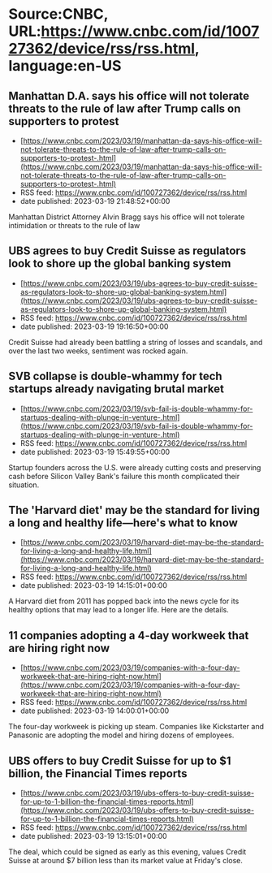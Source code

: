 # Source:CNBC, URL:https://www.cnbc.com/id/100727362/device/rss/rss.html, language:en-US

## Manhattan D.A. says his office will not tolerate threats to the rule of law after Trump calls on supporters to protest
 - [https://www.cnbc.com/2023/03/19/manhattan-da-says-his-office-will-not-tolerate-threats-to-the-rule-of-law-after-trump-calls-on-supporters-to-protest-.html](https://www.cnbc.com/2023/03/19/manhattan-da-says-his-office-will-not-tolerate-threats-to-the-rule-of-law-after-trump-calls-on-supporters-to-protest-.html)
 - RSS feed: https://www.cnbc.com/id/100727362/device/rss/rss.html
 - date published: 2023-03-19 21:48:52+00:00

Manhattan District Attorney Alvin Bragg says his office will not tolerate intimidation or threats to the rule of law

## UBS agrees to buy Credit Suisse as regulators look to shore up the global banking system
 - [https://www.cnbc.com/2023/03/19/ubs-agrees-to-buy-credit-suisse-as-regulators-look-to-shore-up-global-banking-system.html](https://www.cnbc.com/2023/03/19/ubs-agrees-to-buy-credit-suisse-as-regulators-look-to-shore-up-global-banking-system.html)
 - RSS feed: https://www.cnbc.com/id/100727362/device/rss/rss.html
 - date published: 2023-03-19 19:16:50+00:00

Credit Suisse had already been battling a string of losses and scandals, and over the last two weeks, sentiment was rocked again.

## SVB collapse is double-whammy for tech startups already navigating brutal market
 - [https://www.cnbc.com/2023/03/19/svb-fail-is-double-whammy-for-startups-dealing-with-plunge-in-venture-.html](https://www.cnbc.com/2023/03/19/svb-fail-is-double-whammy-for-startups-dealing-with-plunge-in-venture-.html)
 - RSS feed: https://www.cnbc.com/id/100727362/device/rss/rss.html
 - date published: 2023-03-19 15:49:55+00:00

Startup founders across the U.S. were already cutting costs and preserving cash before Silicon Valley Bank's failure this month complicated their situation.

## The 'Harvard diet' may be the standard for living a long and healthy life—here's what to know
 - [https://www.cnbc.com/2023/03/19/harvard-diet-may-be-the-standard-for-living-a-long-and-healthy-life.html](https://www.cnbc.com/2023/03/19/harvard-diet-may-be-the-standard-for-living-a-long-and-healthy-life.html)
 - RSS feed: https://www.cnbc.com/id/100727362/device/rss/rss.html
 - date published: 2023-03-19 14:15:01+00:00

A Harvard diet from 2011 has popped back into the news cycle for its healthy options that may lead to a longer life. Here are the details.

## 11 companies adopting a 4-day workweek that are hiring right now
 - [https://www.cnbc.com/2023/03/19/companies-with-a-four-day-workweek-that-are-hiring-right-now.html](https://www.cnbc.com/2023/03/19/companies-with-a-four-day-workweek-that-are-hiring-right-now.html)
 - RSS feed: https://www.cnbc.com/id/100727362/device/rss/rss.html
 - date published: 2023-03-19 14:00:01+00:00

The four-day workweek is picking up steam. Companies like Kickstarter and Panasonic are adopting the model and hiring dozens of employees.

## UBS offers to buy Credit Suisse for up to $1 billion, the Financial Times reports
 - [https://www.cnbc.com/2023/03/19/ubs-offers-to-buy-credit-suisse-for-up-to-1-billion-the-financial-times-reports.html](https://www.cnbc.com/2023/03/19/ubs-offers-to-buy-credit-suisse-for-up-to-1-billion-the-financial-times-reports.html)
 - RSS feed: https://www.cnbc.com/id/100727362/device/rss/rss.html
 - date published: 2023-03-19 13:15:01+00:00

The deal, which could be signed as early as this evening, values Credit Suisse at around $7 billion less than its market value at Friday's close.

